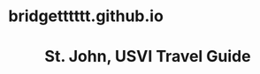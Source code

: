 # bridgetttttt.github.io
<!Doctype html>
<html>
  <head>
    <meta charset="utf-8">
    <style>
      #title{
        text-align: center;
        }
    </style>
  </head>
  <body>
    <h1 id="title">St. John, USVI Travel Guide</h1>
  </body>
</html>
